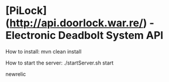 # [PiLock] (http://api.doorlock.war.re/) - Electronic Deadbolt System API

How to install: 
mvn clean install

How to start the server:
./startServer.sh start

newrelic
